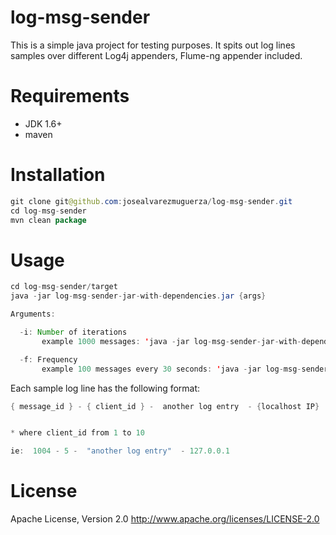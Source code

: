 log-msg-sender
===============

This is a simple java project for testing purposes. It spits out log lines samples over different Log4j appenders, Flume-ng appender included.

Requirements
===========

 - JDK 1.6+
 - maven
 
 
Installation
===============
```java
git clone git@github.com:josealvarezmuguerza/log-msg-sender.git
cd log-msg-sender
mvn clean package

```

Usage
===============
```java
cd log-msg-sender/target
java -jar log-msg-sender-jar-with-dependencies.jar {args}

Arguments:

  -i: Number of iterations
       example 1000 messages: 'java -jar log-msg-sender-jar-with-dependencies.jar -i 1000'

  -f: Frequency
       example 100 messages every 30 seconds: 'java -jar log-msg-sender-jar-with-dependencies.jar -f 100 30'
```

Each sample log line has the following format:

```java
{ message_id } - { client_id } -  another log entry  - {localhost IP}


* where client_id from 1 to 10

ie:  1004 - 5 -  "another log entry"  - 127.0.0.1

```


License
=======
Apache License, Version 2.0
http://www.apache.org/licenses/LICENSE-2.0
